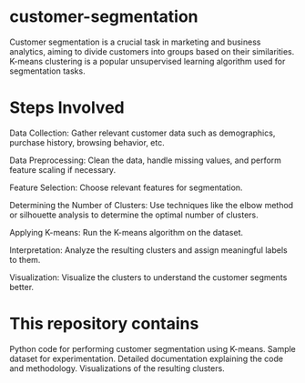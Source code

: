 # customer-segmentation
Customer segmentation is a crucial task in marketing and business analytics, aiming to divide customers into groups based on their similarities. K-means clustering is a popular unsupervised learning algorithm used for segmentation tasks.
# Steps Involved

Data Collection: Gather relevant customer data such as demographics, purchase history, browsing behavior, etc.

Data Preprocessing: Clean the data, handle missing values, and perform feature scaling if necessary.

Feature Selection: Choose relevant features for segmentation.

Determining the Number of Clusters: Use techniques like the elbow method or silhouette analysis to determine the optimal number of clusters.

Applying K-means: Run the K-means algorithm on the dataset.

Interpretation: Analyze the resulting clusters and assign meaningful labels to them.

Visualization: Visualize the clusters to understand the customer segments better.
# This repository contains
Python code for performing customer segmentation using K-means.
Sample dataset for experimentation.
Detailed documentation explaining the code and methodology.
Visualizations of the resulting clusters.
